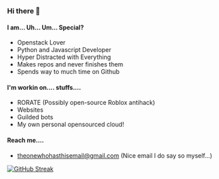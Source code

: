 ### Hi there 👋

<!--
**bobthedev90368/bobthedev90368** is a ✨ _special_ ✨ repository because its `README.md` (this file) appears on your GitHub profile.

Here are some ideas to get you started:

- 🔭 I’m currently working on ...
- 🌱 I’m currently learning ...
- 👯 I’m looking to collaborate on ...
- 🤔 I’m looking for help with ...
- 💬 Ask me about ...
- 📫 How to reach me: ...
- 😄 Pronouns: ...
- ⚡ Fun fact: ...
-->

#### I am... Uh... Um... Special?
- Openstack Lover
- Python and Javascript Developer
- Hyper Distracted with Everything
- Makes repos and never finishes them
- Spends way to much time on Github

#### I'm workin on.... stuffs....
- RORATE (Possibly open-source Roblox antihack)
- Websites
- Guilded bots
- My own personal opensourced cloud!

#### Reach me....
- theonewhohasthisemail@gmail.com (Nice email I do say so myself...)


[![GitHub Streak](https://streak-stats.demolab.com?user=bobthedev90368&theme=transparent&hide_border=true&border_radius=5.4&date_format=M%20j%5B%2C%20Y%5D&mode=weekly)](https://git.io/streak-stats)
